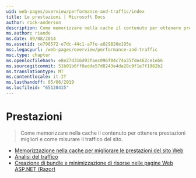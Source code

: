 ```yaml
---
uid: web-pages/overview/performance-and-traffic/index
title: Le prestazioni | Microsoft Docs
author: rick-anderson
description: Come memorizzare nella cache il contenuto per ottenere prestazioni migliori e come misurare il traffico del sito.
ms.author: riande
ms.date: 09/08/2014
ms.assetid: ce798572-e7dc-44c1-a7fe-a029820e195e
msc.legacyurl: /web-pages/overview/performance-and-traffic
msc.type: chapter
ms.openlocfilehash: e8e27d316d93faec096f04c74a35fde462ce1eb6
ms.sourcegitcommit: 51b01b6ff8edde57d8243e4da28c9f1e7f1962b2
ms.translationtype: MT
ms.contentlocale: it-IT
ms.lasthandoff: 05/06/2019
ms.locfileid: "65128415"
---
```

# <a name="performance"></a>Prestazioni

> Come memorizzare nella cache il contenuto per ottenere prestazioni migliori e come misurare il traffico del sito.

- [Memorizzazione nella cache per migliorare le prestazioni del sito Web](15-caching-to-improve-the-performance-of-your-website.md)
- [Analisi del traffico](14-analyzing-traffic.md)
- [Creazione di bundle e minimizzazione di risorse nelle pagine Web ASP.NET (Razor)](bundling-and-minifying-assets-in-an-aspnet-web-pages-razor-site.md)
